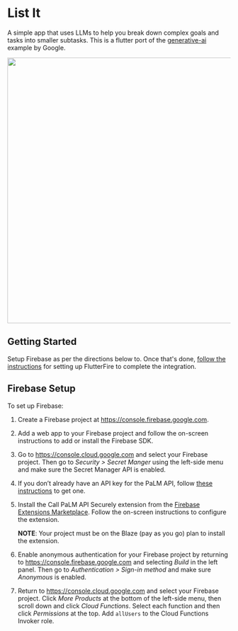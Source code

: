 # List It 

A simple app that uses LLMs to help you break down complex goals and tasks into smaller subtasks. This is a flutter port of the [generative-ai](https://github.com/google/generative-ai-docs/tree/main/demos/palm/web/list-it) example by Google.

<img src="https://github-production-user-asset-6210df.s3.amazonaws.com/649249/257088076-bb3433a9-0bee-4fa0-b501-5e5cbc1977e6.png" height="600">

## Getting Started

Setup Firebase as per the directions below to. Once that's done, [follow the instructions](https://firebase.google.com/docs/flutter/setup?platform=android) for setting up FlutterFire to complete the integration.

## Firebase Setup

To set up Firebase:

1. Create a Firebase project at https://console.firebase.google.com.

2. Add a web app to your Firebase project and follow the on-screen instructions to add or install the Firebase SDK.

3. Go to https://console.cloud.google.com and select your Firebase project. Then go to _Security > Secret Manger_ using the left-side menu and make sure the Secret Manager API is enabled.

4. If you don’t already have an API key for the PaLM API, follow [these instructions](https://developers.generativeai.google/tutorials/setup) to get one.

5. Install the Call PaLM API Securely extension from the [Firebase Extensions Marketplace](https://extensions.dev/extensions). Follow the on-screen instructions to configure the extension.

    __NOTE__: Your project must be on the Blaze (pay as you go) plan to install the extension.

6. Enable anonymous authentication for your Firebase project by returning to https://console.firebase.google.com and selecting _Build_ in the left panel. Then go to _Authentication > Sign-in method_ and make sure _Anonymous_ is enabled.

7. Return to https://console.cloud.google.com and select your Firebase project. Click _More Products_ at the bottom of the left-side menu, then scroll down and click _Cloud Functions_. Select each function and then click _Permissions_ at the top. Add `allUsers` to the Cloud Functions Invoker role.
